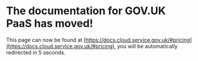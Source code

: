# The documentation for GOV.UK PaaS has moved!
This page can now be found at [https://docs.cloud.service.gov.uk/#pricing](https://docs.cloud.service.gov.uk/#pricing), you will be automatically redirected in 5 seconds.
